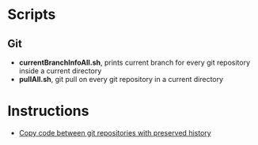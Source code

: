# Scripts
## Git
- **currentBranchInfoAll.sh**, prints current branch for every git repository inside a current directory
- **pullAll.sh**, git pull on every git repository in a current directory

# Instructions
- [Copy code between git repositories with preserved history](https://github.com/jakubhalun/scripts/instructions/copy_between_git_repos_with_history.md)
